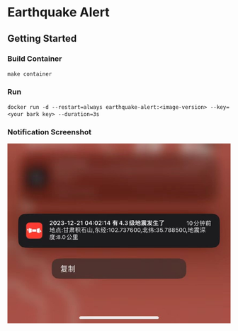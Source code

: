 # Earthquake Alert 

## Getting Started
### Build Container
```shell
make container
```

### Run

```shell
docker run -d --restart=always earthquake-alert:<image-version> --key=<your bark key> --duration=3s
```
### Notification Screenshot
![](asset/bark.jpg)
